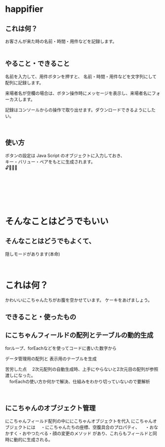 # happifier


## これは何？

お客さんが来た時の名前・時間・用件などを記録します。
<br>
<br>



## やること・できること

名前を入力して、用件ボタンを押すと、
名前・時間・用件などを文字列にして配列に記録します。


来場者名が空欄の場合は、ボタン操作時にメッセージを表示し、来場者名にフォーカスします。


記録はコンソールからの操作で取り出せます。ダウンロードできるようにしたい。

<br>


## 使い方

ボタンの設定は Java Script のオブジェクトに入力しておき、<br>
キー・バリュー・ペアをもとに生成されます。<br>
🔓🔢🍐😋

<br>
<br>
<br>
<br>
<br>


# そんなことはどうでもいい

## そんなことはどうでもよくて、

隠しモードがあります(本命)

<br>

# これは何？
かわいいにこちゃんたちがお腹を空かせています。
ケーキをあげましょう。
<br>

## できること・使ったもの

## にこちゃんフィールドの配列とテーブルの動的生成

forループ、forEachなどを使ってコードに書いた数字から

データ管理用の配列と
表示用のテーブルを生成

苦労した点
　2次元配列の自動生成時、上手にやらないと2次元目の配列が参照渡しになった。<br>
　forEachの使い方か何かで解決、仕組みをわかり切っていないので要解析<br>

<br>

## にこちゃんのオブジェクト管理

にこちゃんフィールド配列の中ににこちゃんオブジェクトを代入
にこちゃんオブジェクトには
　・にこちゃんたちの座標、空腹具合のプロパティ、
　・おなかすく・おやつたべる・顔の変更のメソッド
があり、これらもフィールドと同時に動的に生成される。
